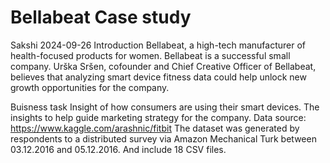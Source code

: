 # Bellabeat Case study
Sakshi
2024-09-26
Introduction
Bellabeat, a high-tech manufacturer of health-focused products for women. Bellabeat is a successful small company. Urška Sršen, cofounder and Chief Creative Officer of Bellabeat, believes that analyzing smart device fitness data could help unlock new growth opportunities for the company.

Buisness task
Insight of how consumers are using their smart devices.
The insights to help guide marketing strategy for the company.
Data source:
https://www.kaggle.com/arashnic/fitbit The dataset was generated by respondents to a distributed survey via Amazon Mechanical Turk between 03.12.2016 and 05.12.2016. And include 18 CSV files.
